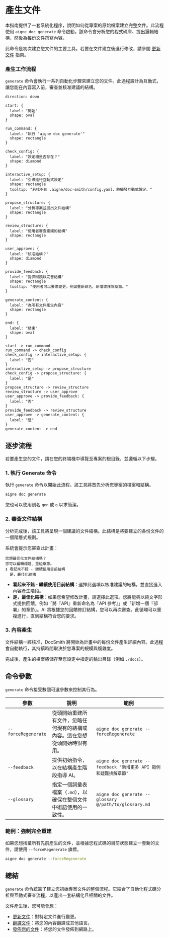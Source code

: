 # 產生文件

本指南提供了一套系統化程序，說明如何從專案的原始檔案建立完整文件。此流程使用 `aigne doc generate` 命令啟動，該命令會分析您的程式碼庫、提出邏輯結構，然後為每份文件撰寫內容。

此命令是初次建立您文件的主要工具。若要在文件建立後進行修改，請參閱 [更新文件](./guides-updating-documentation.md) 指南。

### 產生工作流程

`generate` 命令會執行一系列自動化步驟來建立您的文件。此過程設計為互動式，讓您能在內容寫入前，審查並核准建議的結構。

```d2
direction: down

start: {
  label: "開始"
  shape: oval
}

run_command: {
  label: "執行 'aigne doc generate'"
  shape: rectangle
}

check_config: {
  label: "設定檔是否存在？"
  shape: diamond
}

interactive_setup: {
  label: "引導進行互動式設定"
  shape: rectangle
  tooltip: "若找不到 .aigne/doc-smith/config.yaml，將觸發互動式設定。"
}

propose_structure: {
  label: "分析專案並提出文件結構"
  shape: rectangle
}

review_structure: {
  label: "使用者審查建議的結構"
  shape: rectangle
}

user_approve: {
  label: "核准結構？"
  shape: diamond
}

provide_feedback: {
  label: "提供回饋以完善結構"
  shape: rectangle
  tooltip: "使用者可以要求變更，例如重新命名、新增或移除章節。"
}

generate_content: {
  label: "為所有文件產生內容"
  shape: rectangle
}

end: {
  label: "結束"
  shape: oval
}

start -> run_command
run_command -> check_config
check_config -> interactive_setup: {
  label: "否"
}
interactive_setup -> propose_structure
check_config -> propose_structure: {
  label: "是"
}
propose_structure -> review_structure
review_structure -> user_approve
user_approve -> provide_feedback: {
  label: "否"
}
provide_feedback -> review_structure
user_approve -> generate_content: {
  label: "是"
}
generate_content -> end
```

## 逐步流程

若要產生您的文件，請在您的終端機中導覽至專案的根目錄，並遵循以下步驟。

### 1. 執行 Generate 命令

執行 `generate` 命令以開始此流程。該工具將首先分析您專案的檔案和結構。

```bash 基本產生命令
aigne doc generate
```

您也可以使用別名 `gen` 或 `g` 以求簡潔。

### 2. 審查文件結構

分析完成後，該工具將呈現一個建議的文件結構。此結構是將要建立的各份文件的一個階層式規劃。

系統會提示您審查此計畫：

```
您想最佳化文件結構嗎？
您可以編輯標題、重組章節。
❯ 看起來不錯 - 繼續使用目前結構
  是，最佳化結構
```

-   **看起來不錯 - 繼續使用目前結構**：選擇此選項以核准建議的結構，並直接進入內容產生階段。
-   **是，最佳化結構**：如果您希望修改計畫，請選擇此選項。您將能夠以純文字形式提供回饋，例如「將『API』重新命名為『API 參考』」或「新增一個『部署』的章節」。AI 將根據您的回饋修訂結構，您可以再次審查。此循環可以重複進行，直到結構符合您的要求。

### 3. 內容產生

文件結構一經核准，DocSmith 將開始為計畫中的每份文件產生詳細內容。此過程會自動執行，其持續時間取決於您專案的規模與複雜度。

完成後，產生的檔案將儲存至您設定中指定的輸出目錄（例如 `./docs`）。

## 命令參數

`generate` 命令接受數個可選參數來控制其行為。

| 參數 | 說明 | 範例 |
| ------------------- | ---------------------------------------------------------------------------------------------------------------------------------------- | --------------------------------------------------------------------------- |
| `--forceRegenerate` | 從頭開始重建所有文件，忽略任何現有的結構或內容。這在您想從頭開始時很有用。 | `aigne doc generate --forceRegenerate` |
| `--feedback` | 提供初始指令，以在結構產生階段指導 AI。 | `aigne doc generate --feedback "新增更多 API 範例和疑難排解章節"` |
| `--glossary` | 指定一個詞彙表檔案（`.md`），以確保在整個文件中術語使用的一致性。 | `aigne doc generate --glossary @/path/to/glossary.md` |

### 範例：強制完全重建

如果您想捨棄所有先前產生的文件，並根據您程式碼的目前狀態建立一套新的文件，請使用 `--forceRegenerate` 旗標。

```bash 強制重新產生
aigne doc generate --forceRegenerate
```

## 總結

`generate` 命令統籌了建立您初始專案文件的整個流程。它結合了自動化程式碼分析與互動式審查流程，以產出一套結構化且相關的文件。

文件產生後，您可能會想：

-   [更新文件](./guides-updating-documentation.md)：對特定文件進行變更。
-   [翻譯文件](./guides-translating-documentation.md)：將您的內容翻譯成其他語言。
-   [發佈您的文件](./guides-publishing-your-docs.md)：將您的文件發佈到網路上。